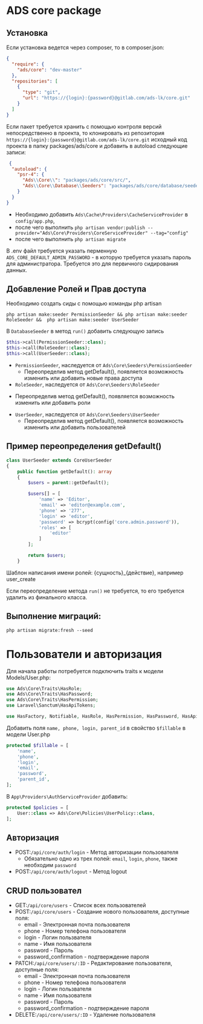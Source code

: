 # ADS core package

## Установка

Если установка ведется через composer, то в composer.json:
```json
{
  "require": {
    "ads/core": "dev-master"
  },
  "repositories": [
    {
      "type": "git",
      "url": "https://{login}:{password}@gitlab.com/ads-lk/core.git"
    }
  ]
}
```

Если пакет требуется хранить с помощью контроля версий непосредственно в проекта, 
то клонировать из репозитория `https://{login}:{password}@gitlab.com/ads-lk/core.git` исходный код проекта в папку
packages/ads/core и добавить в autoload следующие записи:
```json
 {
  "autoload": {
    "psr-4": {
      "Ads\\Core\\": "packages/ads/core/src/",
      "Ads\\Core\\Database\\Seeders": "packages/ads/core/database/seeders"
    }
  }
}
```

* Необходимо добавить `Ads\Cache\Providers\CacheServiceProvider` в `config/app.php`,
* после чего выполнить `php artisan vendor:publish --provider="Ads\Core\Providers\CoreServiceProvider" --tag="config"`
* после чего выполнить `php artisan migrate`

В .env файл требуется указать перменную `ADS_CORE_DEFAULT_ADMIN_PASSWORD` - в которую требуется указать пароль для
администратора. Требуется это для первичного сидирования данных.

## Добавление Ролей и Прав доступа

Необходимо создать сиды c помощью команды php artisan 
```shell
php artisan make:seeder PermissionSeeder && php artisan make:seeder RoleSeeder &&  php artisan make:seeder UserSeeder
```
В `DatabaseSeeder` в метод `run()` добавить следующую запись
```php
$this->call(PermissionSeeder::class);
$this->call(RoleSeeder::class);
$this->call(UserSeeder::class);
```

* `PermissionSeeder`, наследуется от `Ads\Core\Seeders\PermissionSeeder`
  - Переопределив метод getDefault(), появляется возможность изменить или добавить новые права доступа
* `RoleSeeder`, наследуется от `Ads\Core\Seeders\RoleSeeder`
- Переопределив метод getDefault(), появляется возможность изменить или добавить роли
* `UserSeeder`, наследуется от `Ads\Core\Seeders\UserSeeder`
  - Переопределив метод getDefault(), появляется возможность изменить или добавить пользователей

## Пример переопределения getDefault()

```php
class UserSeeder extends CoreUserSeeder
{
    public function getDefault(): array
    {
        $users = parent::getDefault();

        $users[] = [
            'name' => 'Editor',
            'email' => 'editor@example.com',
            'phone' => '277',
            'login' => 'editor',
            'password' => bcrypt(config('core.admin.password')),
            'roles' => [
                'editor'
            ]
        ];

        return $users;
    }
```

Шаблон написания имени ролей: {сущность}_{действие}, например user_create

Если переопределение метода `run()` не требуется, то его требуется удалить из финального класса.

## Выполнение миграций:

```shell
php artisan migrate:fresh --seed
```

# Пользователи и авторизация

Для начала работы потребуется подключить traits к модели Models/User.php:

```php
use Ads\Core\Traits\HasRole;
use Ads\Core\Traits\HasPassword;
use Ads\Core\Traits\HasPermission;
use Laravel\Sanctum\HasApiTokens;

use HasFactory, Notifiable, HasRole, HasPermission, HasPassword, HasApiTokens;
```

Добавить поля `name, phone, login, parent_id` в свойство `$fillable` в модели User.php
```php
protected $fillable = [
    'name',
    'phone',
    'login',
    'email',
    'password',
    'parent_id',
];
```

В `App\Providers\AuthServiceProvider` добавить:
```php
protected $policies = [
    User::class => Ads\Core\Policies\UserPolicy::class,
];
```

## Авторизация
* POST:`/api/core/auth/login` - Метод авторизации пользователя
  * Обязательно одно из трех полей: `email`, `login`, `phone`, также необходим `password`
* POST:`/api/core/auth/logout` - Метод logout

## CRUD пользовател
* GET:`/api/core/users` - Список всех пользователей
* POST:`/api/core/users` - Создание нового пользователя, доступные поля:
  * email - Электронная почта пользователя
  * phone - Номер телефона пользователя
  * login - Логин пользвателя
  * name - Имя пользователя
  * password - Пароль
  * password_confirmation - подтверждение пароля
* PATCH:`/api/core/users/:ID` - Редактирование пользователя, доступные поля:
  * email - Электронная почта пользователя
  * phone - Номер телефона пользователя
  * login - Логин пользвателя
  * name - Имя пользователя
  * password - Пароль
  * password_confirmation - подтверждение пароля
* DELETE:`/api/core/users/:ID` - Удаление пользователя


